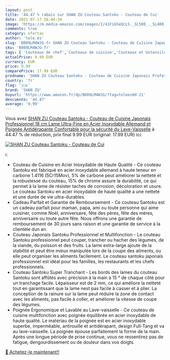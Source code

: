 ```yaml
---
layout: post
title: '44.47 % rabais sur SHAN ZU Couteau Santoku - Couteau de Cui'
date: 2021-07-17 16:44:34
image: 'https://m.media-amazon.com/images/I/41FiG5eQcLS._SL500_._SL400_.jpg'
comments: true
category: ofertas
author: 'tole.es'
slug: 'B089LM4WJG-fr SHAN ZU Couteau Santoku - Couteau de Cuisine Japonais...'
sku: 'B089LM4WJG-fr'
tags: [ 'Couteaux de chef','Couteaux de cuisine','Couteaux et Ustensiles de Cuisine','Cuisine et Maison','shan zu', ]
actualPrice: 9.99 EUR
currency: EUR
price: 9.99
comparePrice: 17.99 EUR
prodname: 'SHAN ZU Couteau Santoku - Couteau de Cuisine Japonais Professionnel  18 cm Lame Ultra-Fine en Acier Inoxydable Allemand et Poignée Antidérapante Confortable pour la sécurité du Lave-Vaisselle'
country: 'fr'
flag: '🇫🇷'
brand: 'SHAN ZU'
buyurl: 'https://www.amazon.fr/dp/B089LM4WJG/?tag=tolees0d-21'
descuento: '44.47'
average: '9.99'
---
```


Vous avez [SHAN ZU Couteau Santoku - Couteau de Cuisine Japonais Professionnel  18 cm Lame Ultra-Fine en Acier Inoxydable Allemand et Poignée Antidérapante Confortable pour la sécurité du Lave-Vaisselle](https://www.amazon.fr/dp/B089LM4WJG/?tag=tolees0d-21)  à  44.47 % de réduction, prix final  9.99 EUR (original: 17.99 EUR) ici:

[![SHAN ZU Couteau Santoku - Couteau de Cui](https://m.media-amazon.com/images/I/41FiG5eQcLS._SL500_._SL400_.jpg)](https://www.amazon.fr/dp/B089LM4WJG/?tag=tolees0d-21)

ℹ️:

- Couteau de Cuisine en Acier Inoxydable de Haute Qualité - Ce couteau Santoku est fabriqué en acier inoxydable allemand à haute teneur en carbone 1.4116 (5Cr15Mov), 5% de carbone peut améliorer la netteté et la robustesse du couteau, 15% de chrome assure la durabilité, ce qui permet à la lame de résister taches de corrosion, décoloration et usure. Le couteau Santoku en acier inoxydable de haute qualité a une netteté et une durée de vie ultra-durables.
- Cadeau Parfait et Garantie de Remboursement - Ce couteau Santoku est un cadeau parfait pour maman, papa, ami ou toute personne qui aime cuisiner, comme Noël, anniversaire, fête des pères, fête des mères, anniversaire ou toute autre fête. Nous offrons une garantie de remboursement de 30 jours sans raison et une garantie de service à la clientèle dun an.
- Couteau Japonais Santoku Professionnel et Multifonction - Le couteau Santoku professionnel peut couper, trancher ou hacher des légumes, de la viande, du poisson et des fruits. La lame extra-large ajoute de la stabilité et peut être mieux manipulée lors de la coupe des aliments, ou elle peut organiser les aliments facilement. Le couteau santoku japonais professionnel est idéal pour les familles, les restaurants et les chefs professionnels.
- Couteau Santoku Super Tranchant - Les bords des lames du couteau Santoku sont affûtés avec précision à la main à 15 ° de chaque côté pour un tranchage facile. Lépaisseur est de 2 mm, ce qui améliore la netteté tout en garantissant que la lame nest pas facile à casser et à plier. La conception de la rainure sur la lame peut réduire la zone de contact avec les aliments, pas facile à coller, et améliorer la vitesse de coupe des légumes.
- Poignée Ergonomique et Lavable au Lave-vaisselle - Ce couteau de cuisine multifonction avec poignée équilibrée en acier inoxydable de haute qualité. Le matériau de la poignée est en acier inoxydable superbe, imperméable, antirouille et antidérapant, design Full-Tang et va au lave-vaisselle. La poignée épouse parfaitement la forme de la main. Après une longue période de prise continue, vous ne ressentirez pas de fatigue, dengourdissement ou de douleur dans vos doigts.

[🛒 Achetez-le maintenant!!](https://www.amazon.fr/dp/B089LM4WJG/?tag=tolees0d-21)
